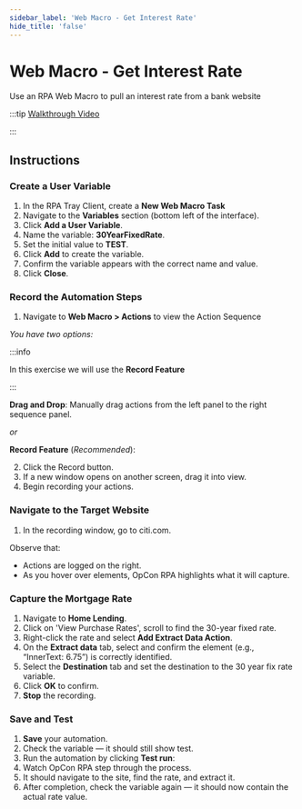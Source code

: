 ```yaml
---
sidebar_label: 'Web Macro - Get Interest Rate'
hide_title: 'false'
---
```


# Web Macro - Get Interest Rate

Use an RPA Web Macro to pull an interest rate from a bank website


:::tip [Walkthrough Video](../static/img/vs-web-macro-get-interest-rate.mp4)

:::

## Instructions 


### Create a User Variable

1. In the RPA Tray Client, create a **New Web Macro Task**
2. Navigate to the **Variables** section (bottom left of the interface).
3. Click **Add a User Variable**.
4. Name the variable: **30YearFixedRate**.
5. Set the initial value to **TEST**.
6. Click **Add** to create the variable.
7. Confirm the variable appears with the correct name and value.
8. Click **Close**.

### Record the Automation Steps

1. Navigate to **Web Macro > Actions** to view the Action Sequence

*You have two options:*

:::info

In this exercise we will use the **Record Feature**

:::

**Drag and Drop**: Manually drag actions from the left panel to the right sequence panel.

*or* 

**Record Feature** (*Recommended*):

2. Click the Record button.
3. If a new window opens on another screen, drag it into view.
4. Begin recording your actions.

### Navigate to the Target Website

1. In the recording window, go to citi.com.

Observe that:
- Actions are logged on the right.
- As you hover over elements, OpCon RPA highlights what it will capture.

### Capture the Mortgage Rate

1. Navigate to **Home Lending**.
2. Click on 'View Purchase Rates', scroll to find the 30-year fixed rate.
3. Right-click the rate and select **Add Extract Data Action**.
4. On the **Extract data** tab, select and confirm the element (e.g., “InnerText: 6.75”) is correctly identified.
5. Select the **Destination** tab and set the destination to the 30 year fix rate variable.
6. Click **OK** to confirm.
7. **Stop** the recording.

### Save and Test

1. **Save** your automation.
2. Check the variable — it should still show test.
3. Run the automation by clicking **Test run**:
4. Watch OpCon RPA step through the process.
5. It should navigate to the site, find the rate, and extract it.
6. After completion, check the variable again — it should now contain the actual rate value.